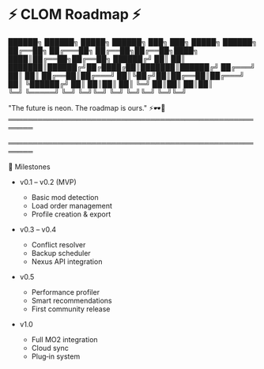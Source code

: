 # ⚡ CLOM Roadmap ⚡

██████╗   ██████╗   █████╗ ██████╗ ███╗   ███╗ █████╗ ██████╗ 
██╔══██╗ ██╔═══██╗ ██╔══██╗██╔══██╗████╗ ████║██╔══██╗██╔══██╗
██████╔╝ ██║   ██║ ███████║██████╔╝██╔████╔██║███████║██████╔╝
██╔═══╝  ██║   ██║ ██╔══██║██╔═══╝ ██║╚██╔╝██║██╔══██║██╔═══╝  
██║      ╚██████╔╝ ██║  ██║██║     ██║ ╚═╝ ██║██║  ██║██║      
╚═╝       ╚═════╝  ╚═╝  ╚═╝╚═╝     ╚═╝     ╚═╝╚═╝  ╚═╝╚═╝      
 
"The future is neon. The roadmap is ours." ⚡🕶️💾
═══════════════════════════════════════════════════════

═══════════════════════════════════════════════════════

🚀 Milestones

+ v0.1 – v0.2 (MVP)
  + Basic mod detection
  + Load order management
  + Profile creation & export

+ v0.3 – v0.4
  + Conflict resolver
  + Backup scheduler
  + Nexus API integration

+ v0.5
  + Performance profiler
  + Smart recommendations
  + First community release

+ v1.0
  + Full MO2 integration
  + Cloud sync
  + Plug‑in system
